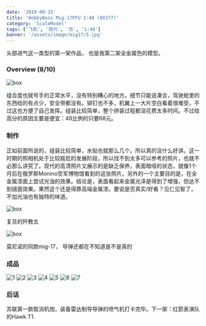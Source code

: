 ```yaml
---
date: '2019-09-15'
title: 'HobbyBoss Mig-17PFU 1:48 (80377)'
category: 'ScaleModel'
tags: ['飞机', '现代', '苏', '1:48']
banner: '/assets/image/mig17/5.jpg'
---
```


头部进气这一类型的第一架作品， 也是我第二架全金属色的模型。

### Overview (8/10)

![box](/assets/image/mig17/box.jpg)

组合度也就号手的正常水平，没有特别糟心的地方。细节只能说凑合，驾驶舱里的东西给的有点少，安全带都没有。铆钉也不多，机翼上一大片空白看着很难受，不过这也方便了自己发挥。组装比较简单，整个拼装过程都没花费太多时间。不过给高分的原因主要是便宜：48比例的只要68元。

### 制作

正如前面所说的，组装比较简单，水贴也就那么几个。所以真的没什么好讲。这一时期的照相机处于比较尴尬的发展阶段，所以找不到太多可以参考的照片，也就不必那么讲究了。现代的高清照片又展示的是缺乏保养，表面暗哑的状态，就像1个月后在俄罗斯Monino空军博物馆看到的这张照片。另外的一个主要目的是，在全金属漆面上尝试光油的效果。结论是，表面看起来金属光泽是得到了增强，但达不到镜面效果。果然这个还是得靠高端金属漆。要说是否真实/好看？见仁见智了，不加光油也有独特的味道。

![box](/assets/image/mig17/fudan-j5.jpg)

复旦的歼教五

![box](/assets/image/mig17/monino-mig17.jpg)

莫尼诺的同款mig-17， 导弹还都在不知道是不是真的

### 成品

![1](/assets/image/mig17/1.jpg)
![2](/assets/image/mig17/2.jpg)
![3](/assets/image/mig17/3.jpg)
![4](/assets/image/mig17/4.jpg)
![5](/assets/image/mig17/5.jpg)
![6](/assets/image/mig17/6.jpg)
![7](/assets/image/mig17/7.jpg)

### 后话

苏联第一款取消机炮，装备雷达制导导弹的喷气机打卡完毕。下一架：红箭表演队的Hawk T1.

